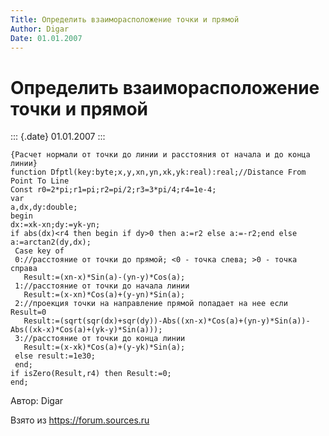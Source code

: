 ```yaml
---
Title: Определить взаиморасположение точки и прямой
Author: Digar
Date: 01.01.2007
---
```



Определить взаиморасположение точки и прямой
============================================

::: {.date}
01.01.2007
:::

    {Расчет нормали от точки до линии и расстояния от начала и до конца линии}
    function Dfptl(key:byte;x,y,xn,yn,xk,yk:real):real;//Distance From Point To Line
    Const r0=2*pi;r1=pi;r2=pi/2;r3=3*pi/4;r4=1e-4;
    var
    a,dx,dy:double;
    begin
    dx:=xk-xn;dy:=yk-yn;
    if abs(dx)<r4 then begin if dy>0 then a:=r2 else a:=-r2;end else a:=arctan2(dy,dx);
     Case key of
     0://расстояние от точки до прямой; <0 - точка слева; >0 - точка справа
       Result:=(xn-x)*Sin(a)-(yn-y)*Cos(a);
     1://расстояние от точки до начала линии
       Result:=(x-xn)*Cos(a)+(y-yn)*Sin(a);
     2://проекция точки на направление прямой попадает на нее если Result=0
       Result:=(sqrt(sqr(dx)+sqr(dy))-Abs((xn-x)*Cos(a)+(yn-y)*Sin(a))-Abs((xk-x)*Cos(a)+(yk-y)*Sin(a)));
     3://расстояние от точки до конца линии
       Result:=(x-xk)*Cos(a)+(y-yk)*Sin(a);
     else result:=1e30;
     end;
    if isZero(Result,r4) then Result:=0;
    end;

Автор: Digar

Взято из <https://forum.sources.ru>
